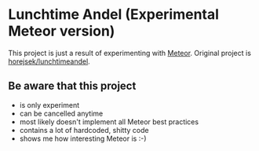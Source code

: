 # Lunchtime Andel (Experimental Meteor version)
This project is just a result of experimenting with [Meteor](https://www.meteor.com/). Original project is [horejsek/lunchtimeandel](https://github.com/horejsek/lunchtimeandel).

## Be aware that this project
- is only experiment
- can be cancelled anytime
- most likely doesn't implement all Meteor best practices
- contains a lot of hardcoded, shitty code
- shows me how interesting Meteor is :-)
